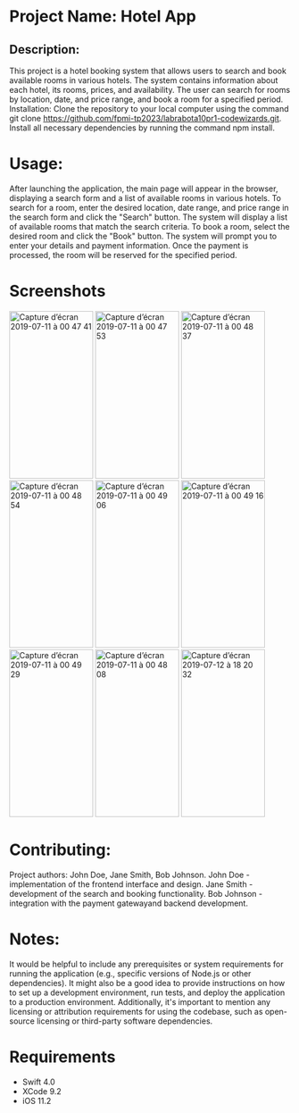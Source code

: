 # Project Name: Hotel App
## Description:
This project is a hotel booking system that allows users to search and book available rooms in various hotels. The system contains information about each hotel, its rooms, prices, and availability. The user can search for rooms by location, date, and price range, and book a room for a specified period.
Installation:
Clone the repository to your local computer using the command git clone https://github.com/fpmi-tp2023/labrabota10pr1-codewizards.git.
Install all necessary dependencies by running the command npm install.
# Usage:
After launching the application, the main page will appear in the browser, displaying a search form and a list of available rooms in various hotels. To search for a room, enter the desired location, date range, and price range in the search form and click the "Search" button. The system will display a list of available rooms that match the search criteria. To book a room, select the desired room and click the "Book" button. The system will prompt you to enter your details and payment information. Once the payment is processed, the room will be reserved for the specified period.
# Screenshots
<img width="150" height="300" alt="Capture d’écran 2019-07-11 à 00 47 41" src="https://user-images.githubusercontent.com/39087448/61012327-f517f580-a375-11e9-90b9-d6d2a0b27741.png"> <img width="150" height="300" alt="Capture d’écran 2019-07-11 à 00 47 53" src="https://user-images.githubusercontent.com/39087448/61012349-0f51d380-a376-11e9-9f85-6a0dede263db.png"> <img width="150" height="300" alt="Capture d’écran 2019-07-11 à 00 48 37" src="https://user-images.githubusercontent.com/39087448/61012365-27295780-a376-11e9-8f1a-62fdc946b6db.png"> <img width="150" height="300" alt="Capture d’écran 2019-07-11 à 00 48 54" src="https://user-images.githubusercontent.com/39087448/61012382-3d371800-a376-11e9-940b-a2efa484f2c4.png"> <img width="150" height="300" alt="Capture d’écran 2019-07-11 à 00 49 06" src="https://user-images.githubusercontent.com/39087448/61012416-5c35aa00-a376-11e9-9a90-fdc64033f7f2.png"> <img width="150" height="300" alt="Capture d’écran 2019-07-11 à 00 49 16" src="https://user-images.githubusercontent.com/39087448/61012433-71aad400-a376-11e9-8360-bdf40cd9025b.png"> <img width="150" height="300" alt="Capture d’écran 2019-07-11 à 00 49 29" src="https://user-images.githubusercontent.com/39087448/61012460-93a45680-a376-11e9-8828-930e9e00d008.png"> <img width="150" height="300" alt="Capture d’écran 2019-07-11 à 00 48 08" src="https://user-images.githubusercontent.com/39087448/61012508-cea68a00-a376-11e9-9b01-ca9440d73b43.png">  <img width="150" height="300" alt="Capture d’écran 2019-07-12 à 18 20 32" src="https://user-images.githubusercontent.com/39087448/61146389-d0d12b80-a4d1-11e9-9f7b-9b5fc22996fb.png">

# Contributing:
Project authors: John Doe, Jane Smith, Bob Johnson.
John Doe - implementation of the frontend interface and design.
Jane Smith - development of the search and booking functionality.
Bob Johnson - integration with the payment gatewayand backend development.
# Notes:
It would be helpful to include any prerequisites or system requirements for running the application (e.g., specific versions of Node.js or other dependencies).
It might also be a good idea to provide instructions on how to set up a development environment, run tests, and deploy the application to a production environment.
Additionally, it's important to mention any licensing or attribution requirements for using the codebase, such as open-source licensing or third-party software dependencies.

# Requirements
* Swift 4.0
* XCode 9.2
* iOS 11.2
